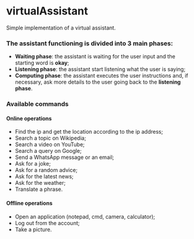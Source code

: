 # virtualAssistant

Simple implementation of a virtual assistant.

### The assistant functioning is divided into 3 main phases:

- **Waiting phase**: the assistant is waiting for the user input and the starting word is **okay**;
- **Listening phase**: the assistant start listening what the user is saying;
- **Computing phase**: the assistant executes the user instructions and, if necessary, ask more details to the user going back to the **listening phase**.

### Available commands
#### Online operations

- Find the ip and get the location according to the ip address;
- Search a topic on Wikipedia;
- Search a video on YouTube;
- Search a query on Google;
- Send a WhatsApp message or an email;
- Ask for a joke;
- Ask for a random advice;
- Ask for the latest news;
- Ask for the weather;
- Translate a phrase.

#### Offline operations

- Open an application (notepad, cmd, camera, calculator);
- Log out from the account;
- Take a picture.
